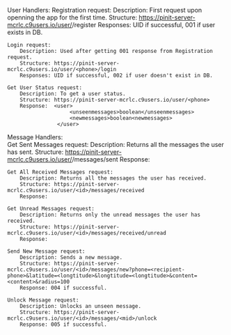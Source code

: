 User Handlers:
    Registration request:
        Description: First request upon openning the app for the first time.
        Structure: https://pinit-server-mcrlc.c9users.io/user/<phone>/register
        Responses: UID if successful, 001 if user exists in DB.
        
    Login request:
        Description: Used after getting 001 response from Registration request.
        Structure: https://pinit-server-mcrlc.c9users.io/user/<phone>/login
        Responses: UID if successful, 002 if user doesn't exist in DB.
        
    Get User Status request:
        Description: To get a user status.
        Structure: https://pinit-server-mcrlc.c9users.io/user/<phone>
        Response:  <user>
                        <unseenmessages>boolean</unseenmessages>
                        <newmessages>boolean<newmessages>
                    </user>

Message Handlers:                
    Get Sent Messages request:
        Description: Returns all the messages the user has sent.
        Structure: https://pinit-server-mcrlc.c9users.io/user/<id>/messages/sent
        Response:
        
    Get All Received Messages request:
        Description: Returns all the messages the user has received.
        Structure: https://pinit-server-mcrlc.c9users.io/user/<id>/messages/received
        Response:
        
    Get Unread Messages request:
        Description: Returns only the unread messages the user has received.
        Structure: https://pinit-server-mcrlc.c9users.io/user/<id>/messages/received/unread
        Response:
        
    Send New Message request:
        Description: Sends a new message.
        Structure: https://pinit-server-mcrlc.c9users.io/user/<id>/messages/new?phone=<recipient-phone>&latitude=<longtitude>&longtitude=<longtitude>&content=<content>&radius=100
        Response: 004 if successful.
        
    Unlock Message request:
        Description: Unlocks an unseen message.
        Structure: https://pinit-server-mcrlc.c9users.io/user/<id>/messages/<mid>/unlock
        Response: 005 if successful.